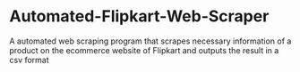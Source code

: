 # Automated-Flipkart-Web-Scraper
A automated web scraping program that scrapes necessary information of a product on the ecommerce website of Flipkart and outputs the result in a csv format  
